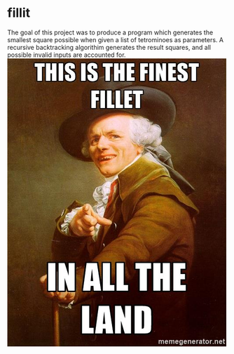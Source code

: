 # fillit
The goal of this project was to produce a program which generates the smallest square possible when given
a list of tetrominoes as parameters. A recursive backtracking algorithim generates the result squares, and
all possible invalid inputs are accounted for.
![alt text](https://raw.githubusercontent.com/dgerard42/fillit/master/fillet.jpg) 
